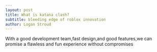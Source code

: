 ```yaml
---
layout: post
title: What is katana clash?
subtitle: bleeding edge of roblox innovation
author: Logan Stroud
---
```


With a good development team,fast design,and good features,we can promise a flawless and fun experience without compromises
